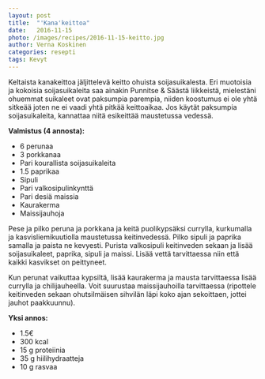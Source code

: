 ```yaml
---
layout: post
title:  "'Kana'keittoa"
date:   2016-11-15
photo: /images/recipes/2016-11-15-keitto.jpg
author: Verna Koskinen
categories: resepti
tags: Kevyt
---
```


Keltaista kanakeittoa jäljittelevä keitto ohuista soijasuikalesta. Eri muotoisia ja kokoisia soijasuikaleita saa ainakin Punnitse & Säästä liikkeistä, mielestäni ohuemmat suikaleet ovat paksumpia parempia, niiden koostumus ei ole yhtä sitkeää joten ne ei vaadi yhtä pitkää keittoaikaa. Jos käytät paksumpia soijasuikaleita, kannattaa niitä esikeittää maustetussa vedessä.

**Valmistus (4 annosta):**

- 6 perunaa
- 3 porkkanaa
- Pari kourallista soijasuikaleita
- 1.5 paprikaa
- Sipuli
- Pari valkosipulinkynttä
- Pari desiä maissia
- Kaurakerma
- Maissijauhoja

Pese ja pilko peruna ja porkkana ja keitä puolikypsäksi currylla, kurkumalla ja kasvisliemikuutiolla maustetussa keitinvedessä. Pilko sipuli ja paprika samalla ja paista ne kevyesti. Purista valkosipuli keitinveden sekaan ja lisää soijasuikaleet, paprika, sipuli ja maissi. Lisää vettä tarvittaessa niin että kaikki kasvikset on peittyneet.

Kun perunat vaikuttaa kypsiltä, lisää kaurakerma ja mausta tarvittaessa lisää currylla ja chilijauheella. Voit suurustaa maissijauhoilla tarvittaessa (ripottele keitinveden sekaan ohutsilmäisen sihvilän läpi koko ajan sekoittaen, jottei jauhot paakkuunnu).

**Yksi annos:**

- 1.5€
- 300 kcal
- 15 g proteiinia
- 35 g hiilihydraatteja
- 10 g rasvaa
